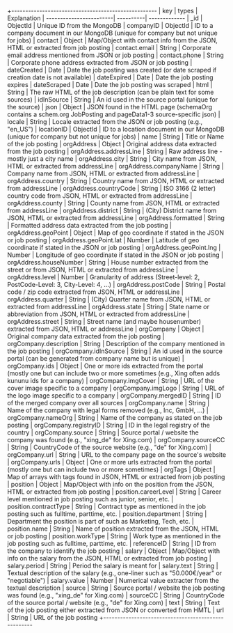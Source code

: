 +----------------------------------------------------
| key                     | types     | Explanation
| ------------------------| ----------| -------------
| _id                     | ObjectId  | Unique ID from the MongoDB
| companyID               | ObjectId  | ID to a company document in our MongoDB (unique for company but not unique for jobs)
| contact                 | Object    | Map/Object with contact info from the JSON, HTML or extracted from job posting
| contact.email           | String    | Corporate email address mentioned from JSON or job posting
| contact.phone           | String    | Corporate phone address extracted from JSON or job posting
| dateCreated             | Date      | Date the job posting was created (or date scraped if creation date is not available)
| dateExpired             | Date      | Date the job posting expires
| dateScraped             | Date      | Date the job posting was scraped
| html                    | String    | The raw HTML of the job description (can be plain text for some sources)
| idInSource              | String    | An id used in the source portal (unique for the source)
| json                    | Object    | JSON found in the HTML page (schemaOrg contains a schem.org JobPosting and pageData1-3 source-specific json)
| locale                  | String    | Locale extracted from the JSON or job posting (e.g., "en_US")
| locationID              | ObjectId  | ID to a location document in our MongoDB (unique for company but not unique for jobs)
| name                    | String    | Title or Name of the job posting
| orgAddress              | Object    | Original address data extracted from the job posting
| orgAddress.addressLine  | String    | Raw address line - mostly just a city name
| orgAddress.city         | String    | City name from JSON, HTML or extracted from addressLine
| orgAddress.companyName  | String    | Company name from JSON, HTML or extracted from addressLine
| orgAddress.country      | String    | Country name from JSON, HTML or extracted from addressLine
| orgAddress.countryCode  | String    | ISO 3166 (2 letter) country code from JSON, HTML or extracted from addressLine
| orgAddress.county       | String    | County name from JSON, HTML or extracted from addressLine
| orgAddress.district     | String    | (City) District name from JSON, HTML or extracted from addressLine
| orgAddress.formatted    | String    | Formatted address data extracted from the job posting
| orgAddress.geoPoint     | Object    | Map of geo coordinate if stated in the JSON or job posting
| orgAddress.geoPoint.lat | Number    | Latitude of geo coordinate if stated in the JSON or job posting
| orgAddress.geoPoint.lng | Number    | Longitude of geo coordinate if stated in the JSON or job posting
| orgAddress.houseNumber  | String    | House number extracted from the street or from JSON, HTML or extracted from addressLine
| orgAddress.level        | Number    | Granularity of address (Street-level: 2, PostCode-Level: 3, City-Level: 4, ...)
| orgAddress.postCode     | String    | Postal code / zip code extracted from JSON, HTML or addressLine
| orgAddress.quarter      | String    | (City) Quarter name from JSON, HTML or extracted from addressLine
| orgAddress.state        | String    | State name or abbreviation from JSON, HTML or extracted from addressLine
| orgAddress.street       | String    | Street name (and maybe housenumber) extracted from JSON, HTML or addressLine
| orgCompany              | Object    | Original company data extracted from the job posting
| orgCompany.description  | String    | Description of the company mentioned in the job posting
| orgCompany.idInSource   | String    | An id used in the source portal (can be generated from company name but is unique)
| orgCompany.ids          | Object    | One or more ids extracted from the portal (mostly one but can include two or more sometimes (e.g., Xing often adds kununu ids for a company)
| orgCompany.imgCover     | String    | URL of the cover image specific to a company
| orgCompany.imgLogo      | String    | URL of the logo image specific to a company
| orgCompany.mergedID     | String    | ID of the merged company over all sources
| orgCompany.name         | String    | Name of the company with legal forms removed (e.g., Inc, GmbH, ...)
| orgCompany.nameOrg      | String    | Name of the company as stated on the job posting
| orgCompany.registryID   | String    | ID in the legal registry of the country
| orgCompany.source       | String    | Source portal / website the company was found (e.g., "xing_de" for Xing.com)
| orgCompany.sourceCC     | String    | CountryCode of the source website (e.g., "de" for Xing.com)
| orgCompany.url          | String    | URL to the company page on the source's website
| orgCompany.urls         | Object    | One or more urls extracted from the portal (mostly one but can include two or more sometimes)
| orgTags                 | Object    | Map of arrays with tags found in JSON, HTML or extracted from job posting
| position                | Object    | Map/Object with info on the position from the JSON, HTML or extracted from job posting
| position.careerLevel    | String    | Career level mentioned in job posting such as junior, senior, etc.
| position.contractType   | String    | Contract type as mentioned in the job posting such as fulltime, parttime, etc.
| position.department     | String    | Department the position is part of such as Marketing, Tech, etc.
| position.name           | String    | Name of position extracted from the JSON, HTML or job posting
| position.workType       | String    | Work type as mentioned in the job posting such as fulltime, parttime, etc.
| referenceID             | String    | ID from the company to identify the job posting
| salary                  | Object    | Map/Object with info on the salary from the JSON, HTML or extracted from job posting
| salary.period           | String    | Period the salary is meant for
| salary.text             | String    | Textual description of the salary (e.g., one-liner such as "50.000€/year" or "negotiable")
| salary.value            | Number    | Numerical value extracter from the textual description
| source                  | String    | Source portal / website the job posting was found (e.g., "xing_de" for Xing.com)
| sourceCC                | String    | CountryCode of the source portal / website (e.g., "de" for Xing.com)
| text                    | String    | Text of the job posting either extracted from JSON or converted from HMTL
| url                     | String    | URL of the job posting
+----------------------------------------------------

